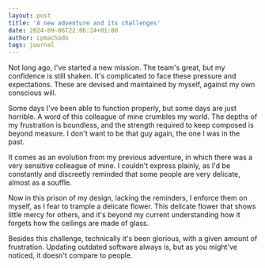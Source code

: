 ```yaml
---
layout: post
title: 'A new adventure and its challenges'
date: 2024-09-06T22:06:24+01:00
author: cpmachado
tags: journal
---
```


Not long ago, I've started a new mission. The team's great, but my confidence
is still shaken. It's complicated to face these pressure and expectations.
These are devised and maintained by myself, against my own conscious will.

Some days I've been able to function properly, but some days are just
horrible. A word of this colleague of mine crumbles my world. The depths of my
frustration is boundless, and the strength required to keep composed is beyond
measure. I don't want to be that guy again, the one I was in the past.

It comes as an evolution from my previous adventure, in which there was a very
sensitive colleague of mine. I couldn't express plainly, as I'd be constantly
and discreetly reminded that some people are very delicate, almost as a souffle.

Now in this prison of my design, lacking the reminders, I enforce them on
myself, as I fear to trample a delicate flower. This delicate flower that
shows little mercy for others, and it's beyond my current understanding how
it forgets how the ceilings are made of glass.

Besides this challenge, technically it's been glorious, with a given amount of
frustration. Updating outdated software always is, but as you might've
noticed, it doesn't compare to people.
